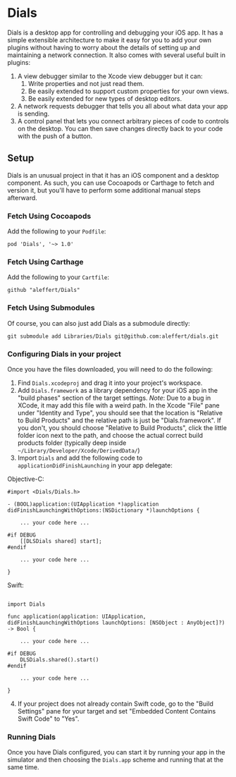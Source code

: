 # Dials
Dials is a desktop app for controlling and debugging your iOS app. It has a simple extensible architecture to make it easy for you to add your own plugins without having to worry about the details of setting up and maintaining a network connection. It also comes with several useful built in plugins:

1. A view debugger similar to the Xcode view debugger but it can:
    1. Write properties and not just read them.
    2. Be easily extended to support custom properties for your own views.
    3. Be easily extended for new types of desktop editors.
2. A network requests debugger that tells you all about what data your app is sending.
3. A control panel that lets you connect arbitrary pieces of code to controls on the desktop. You can then save changes directly back to your code with the push of a button.


## Setup

Dials is an unusual project in that it has an iOS component and a desktop component. As such, you can use Cocoapods or Carthage to fetch and version it, but you'll have to perform some additional manual steps afterward.

### Fetch Using Cocoapods

Add the following to your ``Podfile``:
```
pod 'Dials', '~> 1.0'
```

### Fetch Using Carthage

Add the following to your ``Cartfile``:
```
github "aleffert/Dials"
```

### Fetch Using Submodules

Of course, you can also just add Dials as a submodule directly:
```
git submodule add Libraries/Dials git@github.com:aleffert/dials.git
```

### Configuring Dials in your project
Once you have the files downloaded, you will need to do the following:

1. Find ``Dials.xcodeproj`` and drag it into your project's workspace.
2. Add ``Dials.framework`` as a library dependency for your iOS app in the "build phases" section of the target settings.  *Note*: Due to a bug in XCode, it may add this file with a weird path. In the Xcode "File" pane under "Identity and Type", you should see that the location is "Relative to Build Products" and the relative path is just be "Dials.framework". If you don't, you should choose "Relative to Build Products", click the little folder icon next to the path, and choose the actual correct build products folder (typically deep inside ``~/Library/Developer/Xcode/DerivedData/``)
3. Import ``Dials`` and add the following code to ``applicationDidFinishLaunching`` in your app delegate:

Objective-C:
```
#import <Dials/Dials.h>

- (BOOL)application:(UIApplication *)application didFinishLaunchingWithOptions:(NSDictionary *)launchOptions {

    ... your code here ...

#if DEBUG
    [[DLSDials shared] start];
#endif

    ... your code here ...

}
```

Swift:
```

import Dials

func application(application: UIApplication, didFinishLaunchingWithOptions launchOptions: [NSObject : AnyObject]?) -> Bool {

    ... your code here ...

#if DEBUG
    DLSDials.shared().start()
#endif

    ... your code here ...

}
```

4. If your project does not already contain Swift code, go to the "Build Settings" pane for your target and set "Embedded Content Contains Swift Code" to "Yes".

### Running Dials

Once you have Dials configured, you can start it by running your app in the simulator and then choosing the ``Dials.app`` scheme and running that at the same time.


